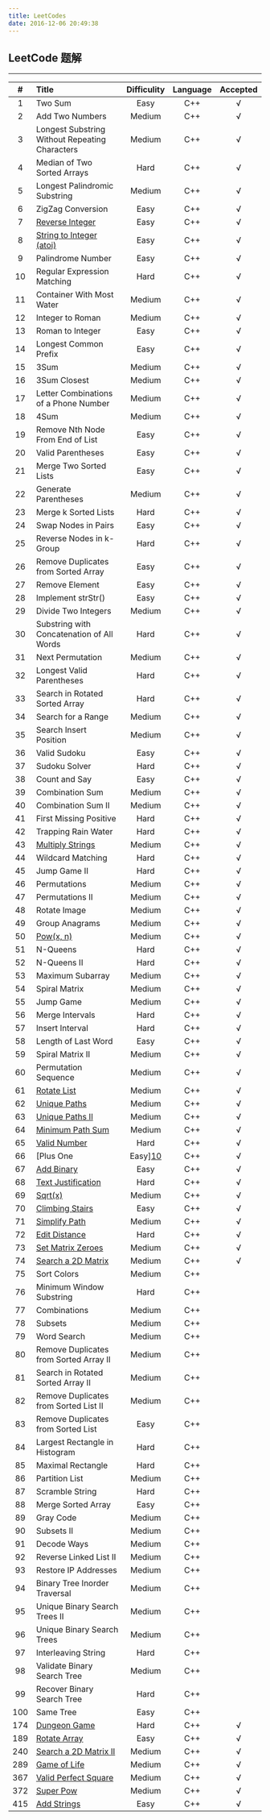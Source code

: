 ```yaml
---
title: LeetCodes
date: 2016-12-06 20:49:38
---
```


## LeetCode 题解
------


|#|Title|Difficulity|Language|Accepted|
|:-:|:----------|:-:|:-:|:-:|
|1|Two Sum |Easy|C++|√|
|2|Add Two Numbers|Medium|C++|√|
|3|Longest Substring Without Repeating Characters|Medium|C++|√|
|4|Median of Two Sorted Arrays|Hard|C++|√|
|5|Longest Palindromic Substring|Medium|C++|√|
|6|ZigZag Conversion|Easy|C++|√|
|7|[Reverse Integer][1]|Easy|C++|√|
|8|[String to Integer (atoi)][2]|Easy|C++|√|
|9|Palindrome Number|Easy|C++|√|
|10|Regular Expression Matching |Hard|C++|√|
|11|Container With Most Water|Medium|C++|√|
|12|Integer to Roman|Medium|C++|√|
|13|Roman to Integer|Easy|C++|√|
|14|Longest Common Prefix|Easy|C++|√|
|15|3Sum|Medium|C++|√|
|16|3Sum Closest|Medium|C++|√|
|17|Letter Combinations of a Phone Number|Medium|C++|√|
|18|4Sum  |Medium|C++|√|
|19|Remove Nth Node From End of List|Easy|C++|√|
|20|Valid Parentheses|Easy|C++|√|
|21|Merge Two Sorted Lists|Easy|C++|√|
|22|Generate Parentheses|Medium|C++|√|
|23|Merge k Sorted Lists|Hard|C++|√|
|24|Swap Nodes in Pairs|Easy|C++|√|
|25|Reverse Nodes in k-Group|Hard|C++|√|
|26|Remove Duplicates from Sorted Array|Easy|C++|√|
|27|Remove Element|Easy|C++|√|
|28|Implement strStr()  |Easy|C++|√|
|29|Divide Two Integers  |Medium|C++|√|
|30|Substring with Concatenation of All Words  |Hard|C++|√|
|31|Next Permutation  |Medium|C++|√|
|32|Longest Valid Parentheses  |Hard|C++|√|
|33|Search in Rotated Sorted Array  |Hard|C++|√|
|34|Search for a Range  |Medium|C++|√|
|35|Search Insert Position  |Medium|C++|√|
|36|Valid Sudoku  |Easy|C++|√|
|37|Sudoku Solver  |Hard|C++|√|
|38|Count and Say  |Easy|C++|√|
|39|Combination Sum  |Medium|C++|√|
|40|Combination Sum II  |Medium|C++|√|
|41|First Missing Positive  |Hard|C++|√|
|42|Trapping Rain Water  |Hard|C++|√|
|43|[Multiply Strings][3]|Medium|C++|√|
|44|Wildcard Matching  |Hard|C++|√|
|45|Jump Game II  |Hard|C++|√|
|46|Permutations  |Medium|C++|√|
|47|Permutations II  |Medium|C++|√|
|48|Rotate Image  |Medium|C++|√|
|49|Group Anagrams  |Medium|C++|√|
|50|[Pow(x, n)][4] |Medium|C++|√|
|51|N-Queens|Hard|C++|√|
|52|N-Queens II|Hard|C++|√|
|53|Maximum Subarray|Medium|C++|√|
|54|Spiral Matrix |Medium|C++|√|
|55|Jump Game |Medium|C++|√|
|56|Merge Intervals |Hard|C++|√|
|57|Insert Interval |Hard|C++|√|
|58|Length of Last Word|Easy|C++|√|
|59|Spiral Matrix II|Medium|C++|√|
|60|Permutation Sequence|Medium|C++|√|
|61|[Rotate List][5]|Medium|C++|√|
|62|[Unique Paths][6]|Medium|C++|√|
|63|[Unique Paths II][7]|Medium|C++|√|
|64|[Minimum Path Sum][8]|Medium|C++|√|
|65|[Valid Number][9]|Hard|C++|√|
|66|[Plus One|Easy][10]|C++|√|
|67|[Add Binary][11]|Easy|C++|√|
|68|[Text Justification][12]|Hard|C++|√|
|69|[Sqrt(x)][13]|Medium|C++|√|
|70|[Climbing Stairs][14]|Easy|C++|√|
|71|[Simplify Path][15]|Medium|C++|√|
|72|[Edit Distance][16]|Hard|C++|√|
|73|[Set Matrix Zeroes][17]|Medium|C++|√|
|74|[Search a 2D Matrix][18]|Medium|C++|√|
|75|Sort Colors|Medium|C++||
|76|Minimum Window Substring|Hard|C++||
|77|Combinations|Medium|C++||
|78|Subsets|Medium|C++||
|79|Word Search|Medium|C++||
|80|Remove Duplicates from Sorted Array II |Medium|C++||
|81|Search in Rotated Sorted Array II|Medium|C++||
|82|Remove Duplicates from Sorted List II|Medium|C++||
|83|Remove Duplicates from Sorted List |Easy|C++||
|84|Largest Rectangle in Histogram|Hard|C++||
|85|Maximal Rectangle|Hard|C++||
|86|Partition List|Medium|C++||
|87|Scramble String|Hard|C++||
|88|Merge Sorted Array|Easy|C++||
|89|Gray Code|Medium|C++||
|90|Subsets II|Medium|C++||
|91|Decode Ways|Medium|C++||
|92|Reverse Linked List II|Medium|C++||
|93|Restore IP Addresses|Medium|C++||
|94|Binary Tree Inorder Traversal|Medium|C++||
|95|Unique Binary Search Trees II|Medium|C++||
|96|Unique Binary Search Trees|Medium|C++||
|97|Interleaving String|Hard|C++||
|98|Validate Binary Search Tree|Medium|C++||
|99|Recover Binary Search Tree|Hard|C++||
|100|Same Tree|Easy|C++||
|174|[Dungeon Game][19]|Hard|C++|√|
|189|[Rotate Array][20]|Easy|C++|√|
|240|[Search a 2D Matrix II][21]|Medium|C++|√|
|289|[Game of Life][22]|Medium|C++|√|
|367|[Valid Perfect Square][23]|Medium|C++|√|
|372|[Super Pow][24]|Medium|C++|√|
|415|[Add Strings][25]|Easy|C++|√|


  [1]: http://haoyuanliu.github.io/2016/12/13/LeetCode-String-and-Integer/
  [2]: http://haoyuanliu.github.io/2016/12/13/LeetCode-String-and-Integer/
  [3]: http://haoyuanliu.github.io/2016/12/14/LeetCode-String-Calculation/
  [4]: http://haoyuanliu.github.io/2016/12/14/LeetCode-Sqrt-and-Square/
  [5]: http://haoyuanliu.github.io/2016/12/08/LeetCode-Rotate/
  [6]: http://haoyuanliu.github.io/2016/12/13/LeetCode-Path-Problems/
  [7]: http://haoyuanliu.github.io/2016/12/13/LeetCode-Path-Problems/
  [8]: http://haoyuanliu.github.io/2016/12/13/LeetCode-Path-Problems/
  [9]: http://haoyuanliu.github.io/2016/12/13/LeetCode-String-and-Integer/
  [10]: http://haoyuanliu.github.io/2016/12/14/LeetCode-String-Calculation/
  [11]: http://haoyuanliu.github.io/2016/12/14/LeetCode-String-Calculation/
  [12]: http://haoyuanliu.github.io/2016/12/14/68-Text-Justification/
  [13]: http://haoyuanliu.github.io/2016/12/14/LeetCode-Sqrt-and-Square/
  [14]: http://haoyuanliu.github.io/2016/12/14/70-Climbing-Stairs/
  [15]: http://haoyuanliu.github.io/2016/12/15/71-Simplify-Path/
  [16]: http://haoyuanliu.github.io/2016/12/15/72-Edit-Distance/
  [17]: http://haoyuanliu.github.io/2016/12/16/LeetCode-Matrix-Setting/
  [18]: http://haoyuanliu.github.io/2016/12/16/LeetCode-Search-2D-Matrix/
  [19]: http://haoyuanliu.github.io/2016/12/13/LeetCode-Path-Problems/
  [20]: http://haoyuanliu.github.io/2016/12/08/LeetCode-Rotate/
  [21]: http://haoyuanliu.github.io/2016/12/16/LeetCode-Search-2D-Matrix/
  [22]: http://haoyuanliu.github.io/2016/12/16/LeetCode-Matrix-Setting/
  [23]: http://haoyuanliu.github.io/2016/12/14/LeetCode-Sqrt-and-Square/
  [24]: http://haoyuanliu.github.io/2016/12/14/LeetCode-Sqrt-and-Square/
  [25]: http://haoyuanliu.github.io/2016/12/14/LeetCode-String-Calculation/